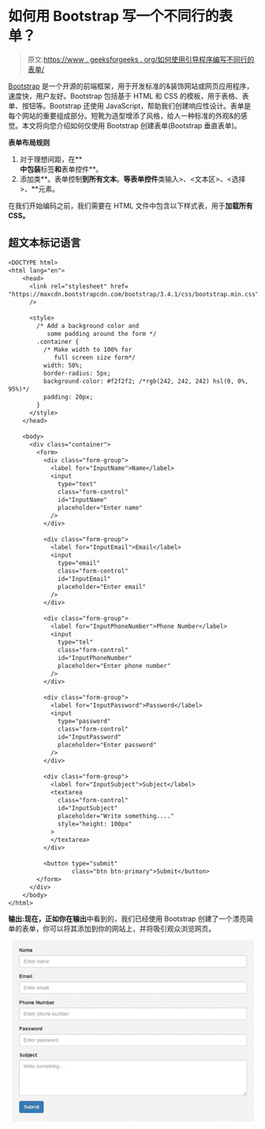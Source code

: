 # 如何用 Bootstrap 写一个不同行的表单？

> 原文:[https://www . geeksforgeeks . org/如何使用引导程序编写不同行的表单/](https://www.geeksforgeeks.org/how-to-write-a-form-in-different-line-using-bootstrap/)

[Bootstrap](https://getbootstrap.com/) 是一个开源的前端框架，用于开发标准的&装饰网站或网页应用程序，速度快，用户友好。Bootstrap 包括基于 HTML 和 CSS 的模板，用于表格、表单、按钮等。Bootstrap 还使用 JavaScript，帮助我们创建响应性设计。表单是每个网站的重要组成部分。短靴为造型增添了风格，给人一种标准的外观&的感觉。本文将向您介绍如何仅使用 Bootstrap 创建表单(Bootstrap 垂直表单)。

**表单布局规则**

1.  对于理想间距，在**<div class = " form-group ">**中包装**标签**和**表单控件**。
2.  添加类**。表单控制**到所有文本**。**等表单控件**类输入>、<文本区>、<选择>、**元素。

在我们开始编码之前，我们需要在 HTML 文件中包含以下样式表，用于**加载所有 CSS。**

> <link rel="”stylesheet”" href="”https://maxcdn.bootstrapcdn.com/bootstrap/3.4.1/css/bootstrap.min.css”">

## 超文本标记语言

```
<DOCTYPE html>
<html lang="en">
    <head>
      <link rel="stylesheet" href=
"https://maxcdn.bootstrapcdn.com/bootstrap/3.4.1/css/bootstrap.min.css"
      />

      <style>
        /* Add a background color and 
           some padding around the form */
        .container {
          /* Make width to 100% for 
             full screen size form*/
          width: 50%; 
          border-radius: 5px;
          background-color: #f2f2f2; /*rgb(242, 242, 242) hsl(0, 0%, 95%)*/
          padding: 20px;
        }
      </style>
    </head>

    <body>
      <div class="container">
        <form>
          <div class="form-group">
            <label for="InputName">Name</label>
            <input
              type="text"
              class="form-control"
              id="InputName"
              placeholder="Enter name"
            />
          </div>

          <div class="form-group">
            <label for="InputEmail">Email</label>
            <input
              type="email"
              class="form-control"
              id="InputEmail"
              placeholder="Enter email"
            />
          </div>

          <div class="form-group">
            <label for="InputPhoneNumber">Phone Number</label>
            <input
              type="tel"
              class="form-control"
              id="InputPhoneNumber"
              placeholder="Enter phone number"
            />
          </div>

          <div class="form-group">
            <label for="InputPassword">Password</label>
            <input
              type="password"
              class="form-control"
              id="InputPassword"
              placeholder="Enter password"
            />
          </div>

          <div class="form-group">
            <label for="InputSubject">Subject</label>
            <textarea
              class="form-control"
              id="InputSubject"
              placeholder="Write something...."
              style="height: 100px"
            >
            </textarea>
          </div>

          <button type="submit" 
                  class="btn btn-primary">Submit</button>
        </form>
      </div>
    </body>
</html>
```

**输出:**现在，正如你在**输出**中看到的，我们已经使用 Bootstrap 创建了一个漂亮简单的表单，你可以将其添加到你的网站上，并将吸引观众浏览网页。

![](img/ce0bc3c3d7959090e29cc230288ca886.png)